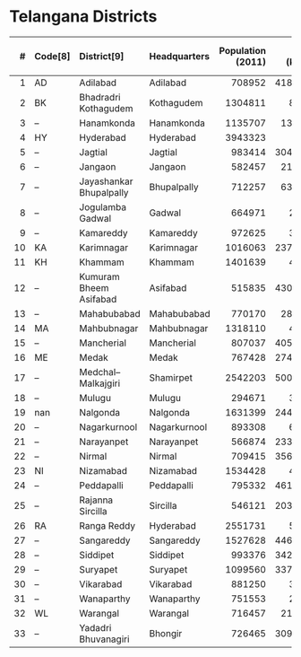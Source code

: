 # Telangana Districts

|   # | Code[8]   | District[9]             | Headquarters   |   Population (2011) |   Area (km2) |   Density (/km2)[9] |
|----:|:----------|:------------------------|:---------------|--------------------:|-------------:|--------------------:|
|   1 | AD        | Adilabad                | Adilabad       |              708952 |      4185.97 |                 171 |
|   2 | BK        | Bhadradri Kothagudem    | Kothagudem     |             1304811 |      8951    |                 143 |
|   3 | –         | Hanamkonda              | Hanamkonda     |             1135707 |      1304.5  |                 826 |
|   4 | HY        | Hyderabad               | Hyderabad      |             3943323 |       217    |               18172 |
|   5 | –         | Jagtial                 | Jagtial        |              983414 |      3043.23 |                 407 |
|   6 | –         | Jangaon                 | Jangaon        |              582457 |      2187.5  |                 259 |
|   7 | –         | Jayashankar Bhupalpally | Bhupalpally    |              712257 |      6361.7  |                 115 |
|   8 | –         | Jogulamba Gadwal        | Gadwal         |              664971 |      2928    |                 208 |
|   9 | –         | Kamareddy               | Kamareddy      |              972625 |      3651    |                 266 |
|  10 | KA        | Karimnagar              | Karimnagar     |             1016063 |      2379.07 |                 473 |
|  11 | KH        | Khammam                 | Khammam        |             1401639 |      4453    |                 321 |
|  12 | –         | Kumuram Bheem Asifabad  | Asifabad       |              515835 |      4300.16 |                 106 |
|  13 | –         | Mahabubabad             | Mahabubabad    |              770170 |      2876.7  |                 269 |
|  14 | MA        | Mahbubnagar             | Mahbubnagar    |             1318110 |      4037    |                 281 |
|  15 | –         | Mancherial              | Mancherial     |              807037 |      4056.36 |                 201 |
|  16 | ME        | Medak                   | Medak          |              767428 |      2740.89 |                 275 |
|  17 | –         | Medchal–Malkajgiri      | Shamirpet      |             2542203 |      5005.98 |                2251 |
|  18 | –         | Mulugu                  | Mulugu         |              294671 |      3881    |                 124 |
|  19 | nan       | Nalgonda                | Nalgonda       |             1631399 |      2449.79 |                 227 |
|  20 | –         | Nagarkurnool            | Nagarkurnool   |              893308 |      6545    |                 124 |
|  21 | –         | Narayanpet              | Narayanpet     |              566874 |      2336.44 |                 243 |
|  22 | –         | Nirmal                  | Nirmal         |              709415 |      3562.51 |                 185 |
|  23 | NI        | Nizamabad               | Nizamabad      |             1534428 |      4153    |                 366 |
|  24 | –         | Peddapalli              | Peddapalli     |              795332 |      4614.74 |                 356 |
|  25 | –         | Rajanna Sircilla        | Sircilla       |              546121 |      2030.89 |                 273 |
|  26 | RA        | Ranga Reddy             | Hyderabad      |             2551731 |      5031    |                 486 |
|  27 | –         | Sangareddy              | Sangareddy     |             1527628 |      4464.87 |                 347 |
|  28 | –         | Siddipet                | Siddipet       |              993376 |      3425.19 |                 279 |
|  29 | –         | Suryapet                | Suryapet       |             1099560 |      3374.47 |                 305 |
|  30 | –         | Vikarabad               | Vikarabad      |              881250 |      3385    |                 274 |
|  31 | –         | Wanaparthy              | Wanaparthy     |              751553 |      2938    |                 268 |
|  32 | WL        | Warangal                | Warangal       |              716457 |      2175.5  |                 330 |
|  33 | –         | Yadadri Bhuvanagiri     | Bhongir        |              726465 |      3091.48 |                 239 |